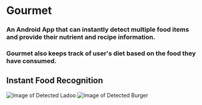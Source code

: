 # Gourmet

### An Android App that can instantly detect multiple food items and provide their nutrient and recipe information.
### Gourmet also keeps track of user's diet based on the food they have consumed.

## Instant Food Recognition
![Image of Detected Ladoo](https://github.com/de-crypto/Gourmet/blob/master/Images/Screenshot_2018-05-26-20-04-14-429_org.tensorflow.demo.png=720x) 
![Image of Detected Burger](https://github.com/de-crypto/Gourmet/blob/master/Images/Screenshot_2018-05-27-19-00-30-047_org.tensorflow.demo.png=720x) 

